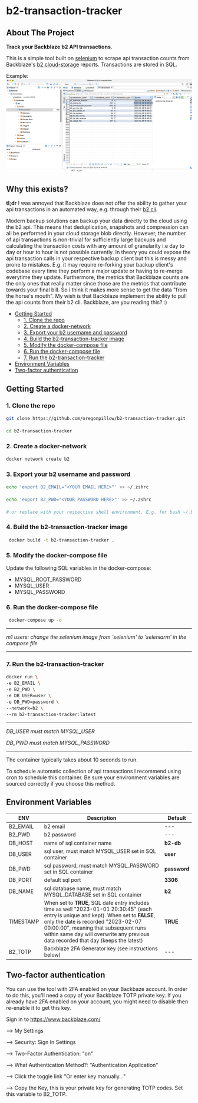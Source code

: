 # b2-transaction-tracker

## About The Project

**Track your Backblaze b2 API transactions**.

This is a simple tool built on [selenium](https://selenium-python.readthedocs.io/) to scrape api transaction counts from Backblaze's [b2 cloud-storage](https://www.backblaze.com/b2/cloud-storage.html) reports. Transactions are stored in SQL.

Example:
![db beaver example](./screenshot.png)

## Why this exists?

**tl;dr** I was annoyed that Backblaze does not offer the ability to gather your api transactions in an automated way, e.g. through their [b2 cli](https://www.backblaze.com/b2/docs/quick_command_line.html).

Modern backup solutions can backup your data directly to the cloud using the b2 api. This means that deduplication, snapshots and compression can all be performed in your cloud storage blob directly. However, the number of api transactions is non-trivial for sufficiently large backups and calculating the transaction costs with any amount of granularity i.e day to day or hour to hour is not possible currently. In theory you could expose the api transaction calls in your respective backup client but this is messy and prone to mistakes. E.g. it may require re-forking your backup client's codebase every time they perform a major update or having to re-merge everytime they update. Furthermore, the metrics that Backblaze counts are the only ones that really matter since those are the metrics that contribute towards your final bill. So i think it makes more sense to get the data "from the horse's mouth". My wish is that Backblaze implement the ability to pull the api counts from their b2 cli. Backblaze, are you reading this? :)


  * [Getting Started](#getting-started)
    + [1. Clone the repo](#1-clone-the-repo)
    + [2. Create a docker-network](#2-create-a-docker-network)
    + [3. Export your b2 username and password](#3-export-your-b2-username-and-password)
    + [4. Build the b2-transaction-tracker image](#4-build-the-b2-transaction-tracker-image)
    + [5. Modify the docker-compose file](#5-modify-the-docker-compose-file)
    + [6. Run the docker-compose file](#6-run-the-docker-compose-file)
    + [7. Run the b2-transaction-tracker](#7-run-the-b2-transaction-tracker)
  * [Environment Variables](#environment-variables)
  * [Two-factor authentication](#two-factor-authentication)



## Getting Started

### 1. Clone the repo

   ```bash
   git clone https://github.com/oregonpillow/b2-transaction-tracker.git

   cd b2-transaction-tracker
   ```

### 2. Create a docker-network
   ```bash
   docker network create b2
   ```
### 3. Export your b2 username and password

   ```bash
   echo 'export B2_EMAIL="<YOUR EMAIL HERE>"' >> ~/.zshrc

   echo 'export B2_PWD="<YOUR PASSWORD HERE>"' >> ~/.zshrc

   # or replace with your respective shell environment. E.g. for bash ~/.bashrc
   ```


### 4. Build the b2-transaction-tracker image

```bash
 docker build -t b2-transaction-tracker .
```

### 5. Modify the docker-compose file

   Update the following SQL variables in the docker-compose:

   - MYSQL_ROOT_PASSWORD
   - MYSQL_USER
   - MYSQL_PASSWORD

### 6. Run the docker-compose file 

```bash
 docker-compose up -d
```

---

*m1 users: change the selenium image from
'selenium' to 'seleniarm' in the compose file*

---

### 7. Run the b2-transaction-tracker

```bash
docker run \
-e B2_EMAIL \
-e B2_PWD \
-e DB_USER=user \
-e DB_PWD=password \
--network=b2 \
--rm b2-transaction-tracker:latest
```

---

*DB_USER must match MYSQL_USER*

*DB_PWD must match MYSQL_PASSWORD*

---

The container typically takes about 10 seconds to run.

To schedule automatic collection of api transactions I recommend using cron to schedule this container. Be sure your environment variables are sourced correctly if you choose this method.

## Environment Variables

| ENV      | Description | Default |
| ----------- | ----------- | --- |
| B2_EMAIL      | b2 email       | --- |
| B2_PWD   | b2 password        | --- |
| DB_HOST   | name of sql container name        | **b2-db** |
| DB_USER   | sql user, must match MYSQL_USER set in SQL container        | **user** |
| DB_PWD   | sql password, must match MYSQL_PASSWORD set in SQL container        | **password** |
| DB_PORT   | default sql port        | **3306** |
| DB_NAME   | sql database name, must match MYSQL_DATABASE set in SQL container        | **b2** |
| TIMESTAMP   | When set to **TRUE**, SQL date entry includes time as well "2023-01-01 20:30:45" (each entry is unique and kept). When set to **FALSE**, only the date is recorded "2023-02-07 00:00:00", meaning that subsequent runs within same day will overwrite any previous data recorded that day (keeps the latest)       | **TRUE** |
| B2_TOTP      | Backblaze 2FA Generator key (see instructions below)       | --- |


## Two-factor authentication

You can use the tool with 2FA enabled on your Backbaze account. In order to do this, you'll need a copy of your Backblaze TOTP private key. If you already have 2FA enabled on your account, you might need to disable then re-enable it to get this key.

Sign in to https://www.backblaze.com/

   --> My Settings

   --> Security: Sign In Settings

   --> Two-Factor Authentication: "on"

   --> What Authentication Method?: "Authentication Application"

   --> Click the toggle link "Or enter key manually..."

   --> Copy the Key, this is your private key for generating TOTP codes. Set this variable to B2_TOTP.
